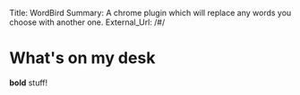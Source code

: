 Title:          WordBird
Summary:        A chrome plugin which will replace any words you choose with another one.
External_Url: /#/

# What's on my desk
**bold** stuff!
